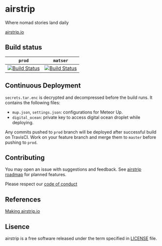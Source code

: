 # airstrip

Where nomad stories land daily

[airstrip.io](https://airstrip.io)

## Build status

`prod`    | `matser`   |
--------|----------|
[![Build Status](https://travis-ci.org/sungwoncho/airstrip.svg?branch=prod)](https://travis-ci.org/sungwoncho/airstrip) | [![Build Status](https://travis-ci.org/sungwoncho/airstrip.svg?branch=master)](https://travis-ci.org/sungwoncho/airstrip)


## Continuous Deployment

`secrets.tar.enc` is decrypted and decompressed before the build runs. It
 contains the following files:

* `mup.json`, `settings.json`: configurations for Meteor Up.
* `digital_ocean`: private key to access digital ocean droplet while deploying.

Any commits pushed to `prod` branch will be deployed after successful build on TravisCI.
Work on your feature branch and merge them to `master` before pushing to `prod`.


## Contributing

You may open an issue with suggestions and feedback. See [airstrip roadmap](https://trello.com/b/XLaDBggV/airstrip-roadmap) for planned features.

Please respect our [code of conduct](https://github.com/sungwoncho/airstrip/blob/master/CODE_OF_CONDUCT.md)


## References

[Making airstrip.io](https://sungwoncho.io/making-airstrip-io/)


## Lisence

airstrip is a free software released under the term specified in [LICENSE](https://github.com/sungwoncho/airstrip/blob/master/LICENSE) file.
